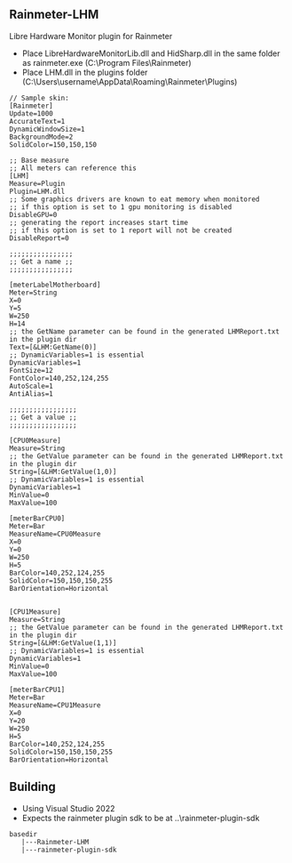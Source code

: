 ## Rainmeter-LHM
Libre Hardware Monitor plugin for Rainmeter
 
 * Place LibreHardwareMonitorLib.dll and HidSharp.dll in the same folder as rainmeter.exe (C:\Program Files\Rainmeter)
 * Place LHM.dll in the plugins folder (C:\Users\username\AppData\Roaming\Rainmeter\Plugins)

```
// Sample skin:
[Rainmeter]
Update=1000
AccurateText=1
DynamicWindowSize=1
BackgroundMode=2
SolidColor=150,150,150

;; Base measure
;; All meters can reference this
[LHM]
Measure=Plugin
Plugin=LHM.dll
;; Some graphics drivers are known to eat memory when monitored
;; if this option is set to 1 gpu monitoring is disabled
DisableGPU=0
;; generating the report increases start time
;; if this option is set to 1 report will not be created
DisableReport=0

;;;;;;;;;;;;;;;;
;; Get a name ;;
;;;;;;;;;;;;;;;;

[meterLabelMotherboard]
Meter=String
X=0
Y=5
W=250
H=14
;; the GetName parameter can be found in the generated LHMReport.txt in the plugin dir
Text=[&LHM:GetName(0)]
;; DynamicVariables=1 is essential
DynamicVariables=1
FontSize=12
FontColor=140,252,124,255
AutoScale=1
AntiAlias=1

;;;;;;;;;;;;;;;;;
;; Get a value ;;
;;;;;;;;;;;;;;;;;

[CPU0Measure]
Measure=String
;; the GetValue parameter can be found in the generated LHMReport.txt in the plugin dir
String=[&LHM:GetValue(1,0)]
;; DynamicVariables=1 is essential
DynamicVariables=1
MinValue=0
MaxValue=100

[meterBarCPU0]
Meter=Bar
MeasureName=CPU0Measure
X=0
Y=0
W=250
H=5
BarColor=140,252,124,255
SolidColor=150,150,150,255
BarOrientation=Horizontal


[CPU1Measure]
Measure=String
;; the GetValue parameter can be found in the generated LHMReport.txt in the plugin dir
String=[&LHM:GetValue(1,1)]
;; DynamicVariables=1 is essential 
DynamicVariables=1
MinValue=0
MaxValue=100

[meterBarCPU1]
Meter=Bar
MeasureName=CPU1Measure
X=0
Y=20
W=250
H=5
BarColor=140,252,124,255
SolidColor=150,150,150,255
BarOrientation=Horizontal
```

## Building
* Using Visual Studio 2022
* Expects the rainmeter plugin sdk to be at ..\rainmeter-plugin-sdk
```
basedir
   |---Rainmeter-LHM
   |---rainmeter-plugin-sdk
```